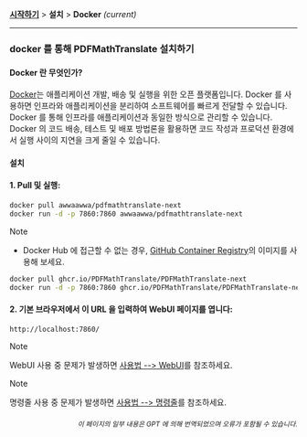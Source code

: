 [**시작하기**](./getting-started.md) > **설치** > **Docker** _(current)_

---

### docker 를 통해 PDFMathTranslate 설치하기

#### Docker 란 무엇인가?

[Docker](https://docs.docker.com/get-started/docker-overview/)는 애플리케이션 개발, 배송 및 실행을 위한 오픈 플랫폼입니다. Docker 를 사용하면 인프라와 애플리케이션을 분리하여 소프트웨어를 빠르게 전달할 수 있습니다. Docker 를 통해 인프라를 애플리케이션과 동일한 방식으로 관리할 수 있습니다. Docker 의 코드 배송, 테스트 및 배포 방법론을 활용하면 코드 작성과 프로덕션 환경에서 실행 사이의 지연을 크게 줄일 수 있습니다.

#### 설치

<h4>1. Pull 및 실행:</h4>

```bash
docker pull awwaawwa/pdfmathtranslate-next
docker run -d -p 7860:7860 awwaawwa/pdfmathtranslate-next
```

> [!NOTE]
> 
> - Docker Hub 에 접근할 수 없는 경우, [GitHub Container Registry](https://github.com/PDFMathTranslate/PDFMathTranslate-next/pkgs/container/pdfmathtranslate)의 이미지를 사용해 보세요.
> 
> ```bash
> docker pull ghcr.io/PDFMathTranslate/PDFMathTranslate-next
> docker run -d -p 7860:7860 ghcr.io/PDFMathTranslate/PDFMathTranslate-next
>

<h4>2. 기본 브라우저에서 이 URL 을 입력하여 WebUI 페이지를 엽니다:</h4>

```
http://localhost:7860/
```

> [!NOTE]
> WebUI 사용 중 문제가 발생하면 [사용법 --> WebUI](./USAGE_webui.md)를 참조하세요.

> [!NOTE]
> 명령줄 사용 중 문제가 발생하면 [사용법 --> 명령줄](./USAGE_commandline.md)를 참조하세요.
<!-- 
#### For docker deployment on cloud service:

<div>
<a href="https://www.heroku.com/deploy?template=https://github.com/PDFMathTranslate/PDFMathTranslate-next">
  <img src="https://www.herokucdn.com/deploy/button.svg" alt="Deploy" height="26"></a>
<a href="https://render.com/deploy">
  <img src="https://render.com/images/deploy-to-render-button.svg" alt="Deploy to Koyeb" height="26"></a>
<a href="https://zeabur.com/templates/5FQIGX?referralCode=reycn">
  <img src="https://zeabur.com/button.svg" alt="Deploy on Zeabur" height="26"></a>
<a href="https://app.koyeb.com/deploy?type=git&builder=buildpack&repository=github.com/PDFMathTranslate/PDFMathTranslate-next&branch=main&name=pdf-math-translate">
  <img src="https://www.koyeb.com/static/images/deploy/button.svg" alt="Deploy to Koyeb" height="26"></a>
</div>

-->

<div align="right"> 
<h6><small>이 페이지의 일부 내용은 GPT 에 의해 번역되었으며 오류가 포함될 수 있습니다.</small></h6>
